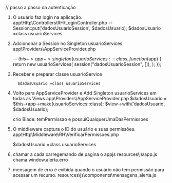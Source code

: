 // passo a passo da autenticação
1. O usuário faz login na aplicação.
    app\Http\Controllers\RH\LoginController.php
    -- Session::put('dadosUsuarioSession', $dadosUsuario);
    $dadosUsuario =class usuarioServices

2. Adciononar a Session no Singleton usuarioServices
    app\Providers\AppServiceProvider.php

    -- $this->app->singleton(usuarioServices::class, function ($app) {
            return new usuarioServices(
                session("dadosUsuarioSession", []),
            );
        });

3. Receber e preparar classe usuarioService
           
         $dadosUsuario =class usuarioServices


4.  Volto para AppServiceProvider e Add  Singleton usuarioServices em todas as Views
     app\Providers\AppServiceProvider.php
     $dadosUsuario = $this->app->make(usuarioServices::class);
     $view->with('dadosUsuario', $dadosUsuario);

     crio Blade: temPermissao e possuiQualquerUmaDasPermissoes


5. O middleware captura o ID do usuário e suas permissões.
    app\Http\Middleware\RH\VerificarPermissoes.php

   $dadosUsuario =class usuarioServices


6. chamar a cada carregemando de pagina o appjs
    resources\js\app.js
    chama  window.alerta.erro

7. mensagem de erro é exibida quando o usuário não tem permissão para acessar um recurso.
    resources\js\components\mensagens_alerta.js


